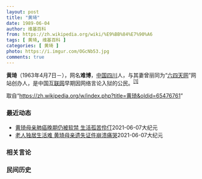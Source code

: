 ```yaml
---
layout: post
title: "黄琦"
date: 1989-06-04
author: 维基百科
from: https://zh.wikipedia.org/wiki/%E9%BB%84%E7%90%A6
tags: [ 黄琦, 维基百科 ]
categories: [ 黄琦 ]
photo: https://i.imgur.com/OGcNb53.jpg
comments: true
---
```

<div class="mw-parser-output">

<p><b>黄琦</b>（1963年4月7日<span class="useeditintro" title="Template:BLP editintro">－</span>），网名<b>难博</b>，<a href="/wiki/%E4%B8%AD%E8%8F%AF%E4%BA%BA%E6%B0%91%E5%85%B1%E5%92%8C%E5%9C%8B" class="mw-redirect" title="中華人民共和國">中国</a><a href="/wiki/%E5%9B%9B%E5%B7%9D" class="mw-redirect" title="四川">四川</a>人，与其妻曾丽同为“<a href="/wiki/%E5%85%AD%E5%9B%9B%E5%A4%A9%E7%BD%91" title="六四天网">六四天网</a>”网站创办人，是中国<a href="/wiki/%E4%BA%92%E8%81%94%E7%BD%91" title="互联网">互联网</a>早期因网络言论入狱的公民。<sup id="cite_ref-堅持普世價值_1-0" class="reference"><a href="#cite_note-堅持普世價值-1">[1]</a></sup>
</p>
</div><noscript><img src="//zh.wikipedia.org/wiki/Special:CentralAutoLogin/start?type=1x1" alt="" title="" width="1" height="1" style="border: none; position: absolute;"></noscript>
<div class="printfooter">取自“<a dir="ltr" href="https://zh.wikipedia.org/w/index.php?title=黄琦&amp;oldid=65476761">https://zh.wikipedia.org/w/index.php?title=黄琦&amp;oldid=65476761</a>”</div><div id="recent-news"><h3>最近动态</h3><ul><li><a href="https://nodebe4.github.io/waimei/2021-06-07/%E9%BB%84%E7%90%A6%E6%AF%8D%E4%BA%B2%E8%82%BA%E7%99%8C%E6%99%9A%E6%9C%9F%E4%BB%8D%E8%A2%AB%E8%BD%AF%E7%A6%81-%E7%94%9F%E6%B4%BB%E5%AD%A4%E8%8B%A6%E4%BC%B6%E4%BB%83" title="黄琦母亲肺癌晚期仍被软禁 生活孤苦伶仃—— 【大纪元2021年06月07日讯】（大纪元记者李熙采访报导）六四天网创办人黄琦87岁的老母亲蒲文清，日前在当局监护人员的陪同下到医院看病，得知癌症已到...">黄琦母亲肺癌晚期仍被软禁 生活孤苦伶仃</a><time>2021-06-07</time><a class="tag">大纪元</a></li>
<li><a href="https://nodebe4.github.io/waimei/2021-06-07/%E8%80%81%E4%BA%BA%E7%8B%AC%E5%B1%85%E7%94%9F%E6%B4%BB%E9%9A%BE-%E9%BB%84%E7%90%A6%E6%AF%8D%E4%BA%B2%E9%81%97%E5%A4%B1%E8%AF%81%E4%BB%B6%E5%B4%A9%E6%BA%83%E7%97%9B%E5%93%AD" title="老人独居生活难 黄琦母亲遗失证件崩溃痛哭—— 【大纪元2021年06月07日讯】（大纪元记者李熙采访报导）六四天网创办人黄琦87岁的老母亲蒲文清，日前在当局监护人员的陪同下到医院看病，得知癌症已...">老人独居生活难 黄琦母亲遗失证件崩溃痛哭</a><time>2021-06-07</time><a class="tag">大纪元</a></li>
</ul></div><div id="open-opinion"><h3>相关言论</h3><ul></ul></div><div id="mjls-record"><h3>民间历史</h3><ul></ul></div>